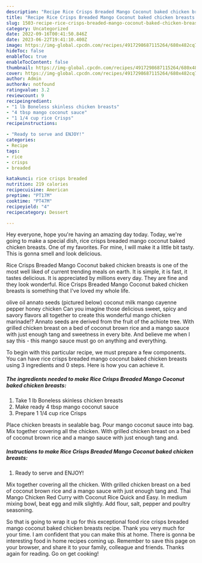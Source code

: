 ```yaml
---
description: "Recipe Rice Crisps Breaded Mango Coconut baked chicken breasts yang Delicious"
title: "Recipe Rice Crisps Breaded Mango Coconut baked chicken breasts yang Delicious"
slug: 1503-recipe-rice-crisps-breaded-mango-coconut-baked-chicken-breasts-yang-delicious
category: Uncategorized
date: 2022-09-16T00:41:50.846Z
date: 2023-06-22T19:41:10.400Z
image: https://img-global.cpcdn.com/recipes/4917298687115264/680x482cq70/rice-crisps-breaded-mango-coconut-baked-chicken-breasts-recipe-main-photo.jpg
hideToc: false
enableToc: true
enableTocContent: false
thumbnail: https://img-global.cpcdn.com/recipes/4917298687115264/680x482cq70/rice-crisps-breaded-mango-coconut-baked-chicken-breasts-recipe-main-photo.jpg
cover: https://img-global.cpcdn.com/recipes/4917298687115264/680x482cq70/rice-crisps-breaded-mango-coconut-baked-chicken-breasts-recipe-main-photo.jpg
author: Admin
authorAv: notfound
ratingvalue: 3.2
reviewcount: 9
recipeingredient:
- "1 lb Boneless skinless chicken breasts"
- "4 tbsp mango coconut sauce"
- "1 1/4 cup rice Crisps"
recipeinstructions:

- "Ready to serve and ENJOY!"
categories:
- Recipe
tags:
- rice
- crisps
- breaded

katakunci: rice crisps breaded 
nutrition: 219 calories
recipecuisine: American
preptime: "PT17M"
cooktime: "PT47M"
recipeyield: "4"
recipecategory: Dessert

---
```



Hey everyone, hope you're having an amazing day today. Today, we're going to make a special dish, rice crisps breaded mango coconut baked chicken breasts. One of my favorites. For mine, I will make it a little bit tasty. This is gonna smell and look delicious.

Rice Crisps Breaded Mango Coconut baked chicken breasts is one of the most well liked of current trending meals on earth. It is simple, it is fast, it tastes delicious. It is appreciated by millions every day. They are fine and they look wonderful. Rice Crisps Breaded Mango Coconut baked chicken breasts is something that I've loved my whole life.

olive oil annato seeds (pictured below) coconut milk mango cayenne pepper honey chicken Can you imagine those delicious sweet, spicy and savory flavors all together to create this wonderful mango chicken marinade!? Annato seeds are derived from the fruit of the achiote tree. With grilled chicken breast on a bed of coconut brown rice and a mango sauce with just enough tang and sweetness in every bite. And believe me when I say this - this mango sauce must go on anything and everything.


To begin with this particular recipe, we must prepare a few components. You can have rice crisps breaded mango coconut baked chicken breasts using 3 ingredients and 0 steps. Here is how you can achieve it.

<!--inarticleads1-->

##### The ingredients needed to make Rice Crisps Breaded Mango Coconut baked chicken breasts:

1. Take 1 lb Boneless skinless chicken breasts
1. Make ready 4 tbsp mango coconut sauce
1. Prepare 1 1/4 cup rice Crisps


Place chicken breasts in sealable bag. Pour mango coconut sauce into bag. Mix together covering all the chicken. With grilled chicken breast on a bed of coconut brown rice and a mango sauce with just enough tang and. 

<!--inarticleads2-->

##### Instructions to make Rice Crisps Breaded Mango Coconut baked chicken breasts:


1. Ready to serve and ENJOY!

Mix together covering all the chicken. With grilled chicken breast on a bed of coconut brown rice and a mango sauce with just enough tang and. Thai Mango Chicken Red Curry with Coconut Rice Quick and Easy. In medium mixing bowl, beat egg and milk slightly. Add flour, salt, pepper and poultry seasoning. 

So that is going to wrap it up for this exceptional food rice crisps breaded mango coconut baked chicken breasts recipe. Thank you very much for your time. I am confident that you can make this at home. There is gonna be interesting food in home recipes coming up. Remember to save this page on your browser, and share it to your family, colleague and friends. Thanks again for reading. Go on get cooking!
